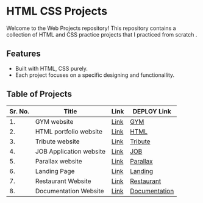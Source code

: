 # HTML CSS Projects

Welcome to the Web Projects repository! This repository contains a collection of  HTML and CSS practice projects  that I practiced from scratch .

## Features
- Built with HTML, CSS purely.
- Each project focuses on a specific  designing and functionallity.

## Table of Projects
| Sr. No. | Title | Link | DEPLOY Link|
| ------------- | ------------- | ------------- |------------- |
| 1. | GYM website | [Link](https://github.com/Mayanksaini1234/HTML-CSS-Practice-PROJECTS/tree/master/1.gym%20website) | [GYM](https://mayank-gym-website.netlify.app/) |
| 2. | HTML portfolio website | [Link](https://github.com/Mayanksaini1234/HTML-CSS-Practice-PROJECTS/tree/master/2.Html%20portfolio%20website) |[HTML](https://mayank-html-portfolio-website.netlify.app/) |
| 3. | Tribute website | [Link](https://github.com/Mayanksaini1234/HTML-CSS-Practice-PROJECTS/tree/master/3.Tribute%20Website) |[Tribute](https://mayank-tribute-apjshab.netlify.app/) |
| 4. | JOB Application website | [Link](https://github.com/Mayanksaini1234/HTML-CSS-Practice-PROJECTS/tree/master/4.Job%20application) |[JOB](https://mayank-job-application.netlify.app/) |
| 5. | Parallax website | [Link](https://github.com/Mayanksaini1234/HTML-CSS-Practice-PROJECTS/tree/master/5.Parallax%20website) |[Parallax](https://mayank-parallax-website.netlify.app/) |
| 6. | Landing Page | [Link](https://github.com/Mayanksaini1234/HTML-CSS-Practice-PROJECTS/tree/master/6..Landing%20page) |[Landing](https://mayank-landing-page.netlify.app/) |
| 7. | Restaurant Website | [Link](https://github.com/Mayanksaini1234/HTML-CSS-Practice-PROJECTS/tree/master/7.Restaurant%20Website) |[Restaurant](https://mayank-restaurant.netlify.app/) |
| 8. |Documentation Website | [Link](https://github.com/Mayanksaini1234/HTML-CSS-Practice-PROJECTS/tree/master/8.JS%20docs) |[Documentation](https://mayank-js.netlify.app/) |

